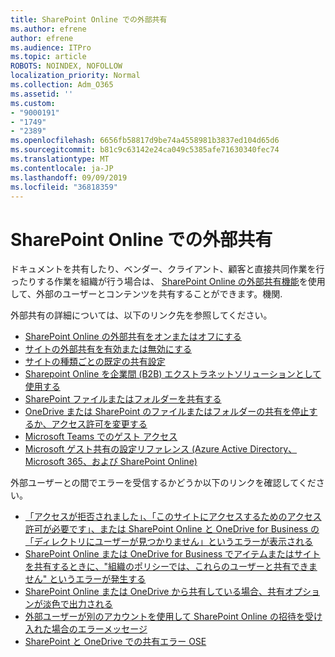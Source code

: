 ```yaml
---
title: SharePoint Online での外部共有
ms.author: efrene
author: efrene
ms.audience: ITPro
ms.topic: article
ROBOTS: NOINDEX, NOFOLLOW
localization_priority: Normal
ms.collection: Adm_O365
ms.assetid: ''
ms.custom:
- "9000191"
- "1749"
- "2389"
ms.openlocfilehash: 6656fb58817d9be74a4558981b3837ed104d65d6
ms.sourcegitcommit: b81c9c63142e24ca049c5385afe71630340fec74
ms.translationtype: MT
ms.contentlocale: ja-JP
ms.lasthandoff: 09/09/2019
ms.locfileid: "36818359"
---
```

# <a name="external-sharing-in-sharepoint-online"></a>SharePoint Online での外部共有

ドキュメントを共有したり、ベンダー、クライアント、顧客と直接共同作業を行ったりする作業を組織が行う場合は、 [SharePoint Online の外部共有機能](https://docs.microsoft.com/sharepoint/external-sharing-overview)を使用して、外部のユーザーとコンテンツを共有することができます。機関.

外部共有の詳細については、以下のリンク先を参照してください。

- [SharePoint Online の外部共有をオンまたはオフにする](https://docs.microsoft.com/sharepoint/turn-external-sharing-on-or-off)
- [サイトの外部共有を有効または無効にする](https://docs.microsoft.com/sharepoint/change-external-sharing-site)
- [サイトの種類ごとの既定の共有設定](https://docs.microsoft.com/Office365/Enterprise/microsoft-365-guest-settings#sharepoint-site-level)
- [Sharepoint Online を企業間 (B2B) エクストラネットソリューションとして使用する](https://docs.microsoft.com/sharepoint/create-b2b-extranet)
- [SharePoint ファイルまたはフォルダーを共有する](https://support.office.com/article/share-sharepoint-files-or-folders-1fe37332-0f9a-4719-970e-d2578da4941c)
- [OneDrive または SharePoint のファイルまたはフォルダーの共有を停止するか、アクセス許可を変更する](https://support.office.com/article/stop-sharing-onedrive-or-sharepoint-files-or-folders-or-change-permissions-0a36470f-d7fe-40a0-bd74-0ac6c1e13323)
- [Microsoft Teams でのゲスト アクセス](https://docs.microsoft.com/MicrosoftTeams/guest-access)
- [Microsoft ゲスト共有の設定リファレンス (Azure Active Directory、Microsoft 365、および SharePoint Online)](https://docs.microsoft.com/Office365/Enterprise/microsoft-365-guest-settings)

外部ユーザーとの間でエラーを受信するかどうか以下のリンクを確認してください。

- [「アクセスが拒否されました」、「このサイトにアクセスするためのアクセス許可が必要です」、または SharePoint Online と OneDrive for Business の「ディレクトリにユーザーが見つかりません」というエラーが表示される](https://docs.microsoft.com/sharepoint/support/administration/access-denied-or-need-permission-error-sharepoint-online-or-onedrive-for-business)
- [SharePoint Online または OneDrive for Business でアイテムまたはサイトを共有するときに、"組織のポリシーでは、これらのユーザーと共有できません" というエラーが発生する](https://docs.microsoft.com/sharepoint/support/administration/organization-policies-do-not-allow-you-to-share-with-users-error)
- [SharePoint Online または OneDrive から共有している場合、共有オプションが淡色で出力される](https://docs.microsoft.com/sharepoint/support/administration/sharing-options-grayed-out-when-sharing-from-sharepoint-online-or-onedrive)
- [外部ユーザーが別のアカウントを使用して SharePoint Online の招待を受け入れた場合のエラーメッセージ](https://docs.microsoft.com/sharepoint/support/sharing-and-permissions/error-when-external-user-accepts-an-invitation-by-using-another-account)
- [SharePoint と OneDrive での共有エラー OSE](https://docs.microsoft.com/sharepoint/sharepoint-onedrive-error-message)


